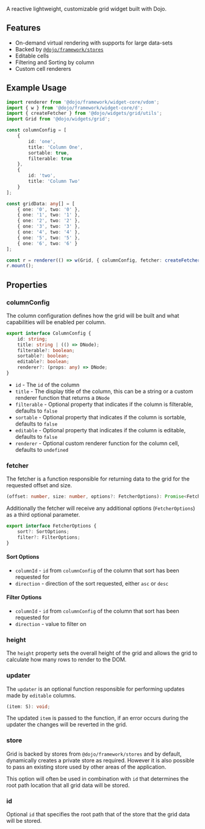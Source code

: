 A reactive lightweight, customizable grid widget built with Dojo.

## Features

 * On-demand virtual rendering with supports for large data-sets
 * Backed by [`@dojo/framework/stores`](https://github.com/dojo/framework/tree/master/src/stores)
 * Editable cells
 * Filtering and Sorting by column
 * Custom cell renderers

## Example Usage

```ts
import renderer from '@dojo/framework/widget-core/vdom';
import { w } from '@dojo/framework/widget-core/d';
import { createFetcher } from '@dojo/widgets/grid/utils';
import Grid from '@dojo/widgets/grid';

const columnConfig = [
	{
		id: 'one',
		title: 'Column One',
		sortable: true,
		filterable: true
	},
	{
		id: 'two',
		title: 'Column Two'
	}
];

const gridData: any[] = [
	{ one: '0', two: '0' },
	{ one: '1', two: '1' },
	{ one: '2', two: '2' },
	{ one: '3', two: '3' },
	{ one: '4', two: '4' },
	{ one: '5', two: '5' },
	{ one: '6', two: '6' }
];

const r = renderer(() => w(Grid, { columnConfig, fetcher: createFetcher(gridData), height: 400 });
r.mount();
```

## Properties

### columnConfig

The column configuration defines how the grid will be built and what capabilities will be enabled per column.

```ts
export interface ColumnConfig {
	id: string;
	title: string | (() => DNode);
	filterable?: boolean;
	sortable?: boolean;
	editable?: boolean;
	renderer?: (props: any) => DNode;
}
```

 * `id` - The `id` of the column
 * `title` - The display title of the column, this can be a string or a custom renderer function that returns a `DNode`
 * `filterable` - Optional property that indicates if the column is filterable, defaults to `false`
 * `sortable` - Optional property that indicates if the column is sortable, defaults to `false`
 * `editable` - Optional property that indicates if the column is editable, defaults to `false`
 * `renderer` - Optional custom renderer function for the column cell, defaults to `undefined`

### fetcher

The fetcher is a function responsible for returning data to the grid for the requested offset and size.

```ts
(offset: number, size: number, options?: FetcherOptions): Promise<FetcherResult<S>>;
```

Additionally the fetcher will receive any additional options (`FetcherOptions`) as a third optional parameter.

```ts
export interface FetcherOptions {
	sort?: SortOptions;
	filter?: FilterOptions;
}
```

#### Sort Options

 * `columnId` - `id` from `columnConfig` of the column that sort has been requested for
 * `direction` - direction of the sort requested, either `asc` or `desc`

#### Filter Options

* `columnId` - `id` from `columnConfig` of the column that sort has been requested for
* `direction` - value to filter on

### height

The `height` property sets the overall height of the grid and allows the grid to calculate how many rows to render to the DOM.

### updater

The `updater` is an optional function responsible for performing updates made by `editable` columns.

```ts
(item: S): void;
```

The updated `item` is passed to the function, if an error occurs during the updater the changes will be reverted in the grid.

### store

Grid is backed by stores from `@dojo/framework/stores` and by default, dynamically creates a private store as required. However it is also possible to pass an existing store used by other areas of the application.

This option will often be used in combination with `id` that determines the root path location that all grid data will be stored.

### id

Optional `id` that specifies the root path that of the store that the grid data will be stored.
